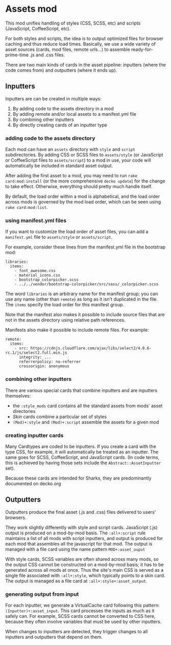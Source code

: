 <!--
# @title README - mod: assets
-->

# Assets mod

This mod unifies handling of styles (CSS, SCSS, etc) and scripts
(JavaScript, CoffeeScript, etc).

For both styles and scripts, the idea is to output optimized files for
browser caching and thus reduce load times. Basically, we use a wide variety 
of asset sources (cards, mod files, remote urls...) to assemble 
ready-for-prime-time .js and .css files.

There are two main kinds of cards in the asset pipeline: inputters (where
the code comes from) and outputters (where it ends up).

## Inputters

Inputters are can be created in multiple ways:

1. By adding code to the assets directory in a mod
2. By adding remote and/or local assets to a manifest.yml file
3. By combining other inputters
4. By directly creating cards of an inputter type

### adding code to the assets directory

Each mod can have an `assets` directory with `style` and `script` subdirectories.
By adding CSS or SCSS files to `assets/style` (or JavaScript or CoffeeScript
files to `assets/script`) to a mod in use, your code will automatically be included
in standard asset output.

After adding the first asset to a mod, you may need to run `rake card:mod:install` (or
the more comprehensive `decko update`) for the change to take effect. Otherwise,
everything should pretty much handle itself.

By default, the load order within a mod is alphabetical, and the load order across mods
is governed by the mod load order, which can be seen using `rake card:mod:list`.

### using manifest.yml files

If you want to customize the load order of asset files, you can add a `manifest.yml`
file to `assets/style` or `assets/script`.

For example, consider these lines from the manifest.yml file in the bootstrap mod:

    libraries:
      items:
        - font_awesome.css
        - material_icons.css
        - bootstrap_colorpicker.scss
        - ../../vendor/bootstrap-colorpicker/src/sass/_colorpicker.scss

The word `libraries` is an arbitrary name for the manifest group; you can use any name
(other than `remote`) as long as it isn't duplicated in the file. The `items` specify
the load order for this manifest group.

Note that the manifest also makes it possible to include source files that are not in
the assets directory using relative path references.

Manifests also make it possible to include remote files. For example:

    remote:
      items:
        - src: https://cdnjs.cloudflare.com/ajax/libs/select2/4.0.6-rc.1/js/select2.full.min.js
          integrity: ...
          referrerpolicy: no-referrer
          crossorigin: anonymous

### combining other inputters

There are various special cards that combine inputters and are inputters themselves:

- the `:style_mods` card contains all the standard assets from mods' asset directories
- _Skin_ cards combine a particular set of styles
- `(Mod)+:style` and `(Mod)+:script` assemble the assets for a given mod

### creating inputter cards

Many Cardtypes are coded to be inputters. If you create a card with the type CSS,
for example, it will automatically be treated as an inputter. The same goes for SCSS,
CoffeeScript, and JavaScript cards. (In code terms, this is achieved by having those
sets include the `Abstract::AssetInputter` set).

Because these cards are intended for Sharks, they are predominantly documented on
decko.org

## Outputters

Outputters produce the final asset (.js and .css) files delivered to users' browsers.

They work slightly differently with style and script cards. JavaScript (.js) output is
produced on a mod-by-mod basis. The `:all+:script` rule maintains a list of all mods
with script inputters, and output is produced for each mod that assembles all the
javascript for that mod. The output is managed with a file card using the name pattern
`MOD+:asset_ouput`

With style cards, SCSS variables are often shared across many mods, so the output CSS
cannot be constructed on a mod-by-mod basis; it has to be generated across all mods at
once. Thus the site's main CSS is served as a single file associated with `:all+:style`,
which typically points to a skin card. The output is managed as a file card at
`:all+:style+:asset_output`.

### generating output from input

For each inputter, we generate a VirtualCache card following this pattern:
`(Inputter)+:asset_input`. This card processes the inputs as much as it safely can.
For example, SCSS cards cannot be converted to CSS here, because they often
involve variables that must be used by other inputters.

When changes to inputters are detected, they trigger changes to all inputters and
outputters that depend on them.

